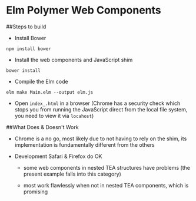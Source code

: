 # Elm Polymer Web Components

##Steps to build

- Install Bower

`npm install bower`

- Install the web components and JavaScript shim

`bower install`

- Compile the Elm code

`elm make Main.elm --output elm.js`

- Open `index_.html` in a browser (Chrome has a security check which stops you from running the JavaScript direct from the local file system, you need to view it via `locahost`)

##What Does & Doesn't Work

- Chrome is a no go, most likely due to not having to rely on the shim, its implementation is fundamentally different from the others

- Development Safari & Firefox do OK

  - some web components in nested TEA structures have problems (the present example falls into this category)
  
  - most work flawlessly when not in nested TEA components, which is promising
